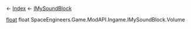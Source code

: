 ← [Index](Api-Index) ← [IMySoundBlock](SpaceEngineers.Game.ModAPI.Ingame.IMySoundBlock)

[float](System.Single) float SpaceEngineers.Game.ModAPI.Ingame.IMySoundBlock.Volume